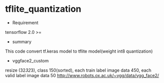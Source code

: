 # tflite_quantization

- Requirement

tensorflow 2.0 >=

- summary

This code convert tf.keras model to tflite model(weight int8 quantization)

- vggface2_custom

resize (32*32*3), class 150(sorted), each train label image data 450, each valid label image data 50
http://www.robots.ox.ac.uk/~vgg/data/vgg_face2/
